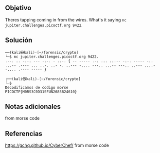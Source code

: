 ## Objetivo
Theres tapping coming in from the wires. What's it saying `nc jupiter.challenges.picoctf.org 9422`.
## Solución
```
──(kali㉿kali)-[~/forensic/crypto]
└─$ nc jupiter.challenges.picoctf.org 9422.
.--. .. -.-. --- -.-. - ..-. { -- ----- .-. ... ...-- -.-. ----- -.. ...-- .---- ... ..-. ..- -. ..--- -.... ---.. ...-- ---.. ..--- ....- -.... .---- ----- } 
                                                                               
┌──(kali㉿kali)-[~/forensic/crypto]
└─$ 
Decodificamos de codigo morse
PICOCTF{M0RS3C0D31SFUN2683824610}
```

## Notas adicionales
from morse code
## Referencias

https://gchq.github.io/CyberChef/ from morse code
